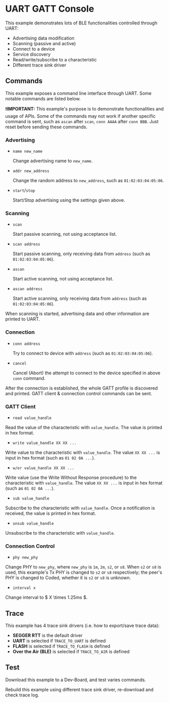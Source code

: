 # UART GATT Console

This example demonstrates lots of BLE functionalities controlled through UART:

* Advertising data modification
* Scanning (passive and active)
* Connect to a device
* Service discovery
* Read/write/subscribe to a characteristic
* Different trace sink driver

## Commands

This example exposes a command line interface through UART. Some notable commands are listed below.

:exclamation:**IMPORTANT:** This example's purpose is to demonstrate functionalities and usage of APIs. Some of the
commands may not work if another specific command is sent, such as `ascan` after `scan`, `conn AAAA`
after `conn BBB`. Just reset before sending these commands.


### Advertising

* `name new_name`

    Change advertising name to `new_name`.

* `addr new_address`

    Change the random address to `new_address`, such as `01:02:03:04:05:06`.

* `start`/`stop`

    Start/Stop advertising using the settings given above.

### Scanning

* `scan`

    Start passive scanning, not using acceptance list.

* `scan address`

    Start passive scanning, only receiving data from `address` (such as `01:02:03:04:05:06`).

* `ascan`

    Start active scanning, not using acceptance list.

* `ascan address`

    Start active scanning, only receiving data from `address` (such as `01:02:03:04:05:06`).

When scanning is started, advertising data and other information are printed to UART.

### Connection

* `conn address`

    Try to connect to device with `address` (such as `01:02:03:04:05:06`).

* `cancel`

    Cancel (Abort) the attempt to connect to the device specified in above `conn` command.

After the connection is established, the whole GATT profile is discovered and printed. GATT client
& connection control commands can be sent.

### GATT Client

* `read value_handle`

Read the value of the characteristic with `value_handle`. The value is printed in hex format.

* `write value_handle XX XX ...`

Write value to the characteristic with `value_handle`. The value `XX XX ...` is input in hex
format (such as `01 02 0A ...`).

* `w/or value_handle XX XX ...`

Write value (use the Write Without Response procedure) to the characteristic with `value_handle`.
The value `XX XX ...` is input in hex format (such as `01 02 0A ...`).

* `sub value_handle`

Subscribe to the characteristic with `value_handle`. Once a notification is received, the value
is printed in hex format.

* `unsub value_handle`

Unsubscribe to the characteristic with `value_handle`.

### Connection Control

* `phy new_phy`

Change PHY to `new_phy`, where `new_phy` is `1m`, `2m`, `s2`, or `s8`.
When `s2` or `s8` is used, this example's Tx PHY is changed to `s2` or `s8` respectively;
the peer's PHY is changed to Coded, whether it is `s2` or `s8` is unknown.

* `interval x`

Change interval to $ X \times 1.25ms $.

## Trace

This example has 4 trace sink drivers (i.e. how to export/save trace data):

* **SEGGER RTT** is the default driver
* **UART** is selected if `TRACE_TO_UART` is defined
* **FLASH** is selected if `TRACE_TO_FLASH` is defined
* **Over the Air (BLE)** is selected if `TRACE_TO_AIR` is defined

## Test

Download this example to a Dev-Board, and test varies commands.

Rebuild this example using different trace sink driver, re-download and check trace log.